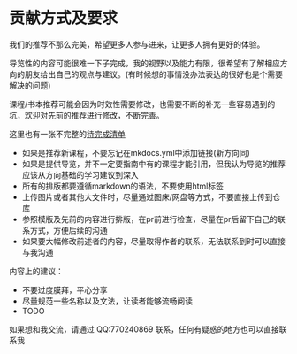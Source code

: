 # 贡献方式及要求

我们的推荐不那么完美，希望更多人参与进来，让更多人拥有更好的体验。

导览性的内容可能很难一下子完成，我的视野以及能力有限，很希望有了解相应方向的朋友给出自己的观点与建议。(有时候想的事情没办法表达的很好也是个需要解决的问题) 

课程/书本推荐可能会因为时效性需要修改，也需要不断的补充一些容易遇到的坑，欢迎对先前的推荐进行修改，不断完善。

这里也有一张不完整的[待完成清单](todo.md)

- 如果是推荐新课程，不要忘记在mkdocs.yml中添加链接(新方向同)
- 如果是提供导览，并不一定要指南中有的课程才能引用，但我认为导览的推荐应该从方向基础的学习建议到深入
- 所有的排版都要遵循markdown的语法，不要使用html标签
- 上传图片或者其他大文件时，尽量通过图床/网盘等方式，不要直接上传到仓库
- 参照模版及先前的内容进行排版，在pr前进行检查，尽量在pr后留下自己的联系方式，方便后续的沟通
- 如果要大幅修改前述者的内容，尽量取得作者的联系，无法联系到时可以直接与我沟通


内容上的建议：

- 不要过度膜拜，平心分享
- 尽量规范一些名称以及文法，让读者能够流畅阅读
- TODO

如果想和我交流，请通过 QQ:770240869 联系，任何有疑惑的地方也可以直接联系我
